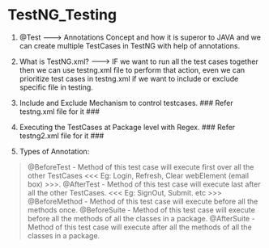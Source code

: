 # TestNG_Testing
1) @Test ---> Annotations Concept and how it is superor to JAVA and we can create multiple TestCases in TestNG with help of annotations. 

2) What is TestNG.xml? ---> IF we want to run all the test cases together then we can use testng.xml file to perform that action, 
even we can prioritize test cases in testng.xml if we want to include or exclude specific file in testing.   

3) Include and Exclude Mechanism to control testcases. ### Refer testng.xml file for it ###

4) Executing the TestCases at Package level with Regex. ### Refer testng2.xml file for it ###

5) Types of Annotation: 

> @BeforeTest - Method of this test case will execute first over all the other TestCases  <<< Eg: Login, Refresh, Clear webElement (email box) >>>.
> @AfterTest - Method of this test case will execute last after all the other TestCases.  <<< Eg: SignOut, Submit. etc >>> 
> @BeforeMethod - Method of this test case will execute before all the methods once. 
> @BeforeSuite - Method of this test case will execute before all the methods of all the classes in a package.
> @AfterSuite - Method of this test case will execute after all the methods of all the classes in a package.

